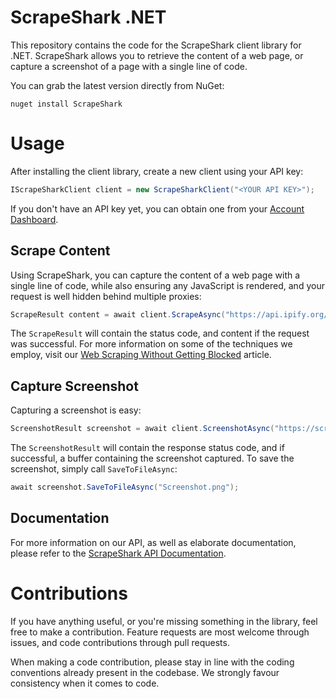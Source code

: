 # ScrapeShark .NET

This repository contains the code for the ScrapeShark client library for .NET. ScrapeShark allows you to retrieve the content of a web page, or capture a screenshot of a page with a single line of code.

You can grab the latest version directly from NuGet:

```
nuget install ScrapeShark
```

# Usage

After installing the client library, create a new client using your API key:

```csharp
IScrapeSharkClient client = new ScrapeSharkClient("<YOUR API KEY>");
```

If you don't have an API key yet, you can obtain one from your [Account Dashboard](https://dashboard.scrapeshark.com/account/keys).

## Scrape Content

Using ScrapeShark, you can capture the content of a web page with a single line of code, while also ensuring any JavaScript is rendered, and your request is well hidden behind multiple proxies:

```csharp
ScrapeResult content = await client.ScrapeAsync("https://api.ipify.org/?format=raw");
```

The `ScrapeResult` will contain the status code, and content if the request was successful. For more information on some of the techniques we employ, visit our [Web Scraping Without Getting Blocked](https://scrapeshark.com/blog/web-scraping-without-getting-blocked) article.

## Capture Screenshot

Capturing a screenshot is easy:

```csharp
ScreenshotResult screenshot = await client.ScreenshotAsync("https://scrapeshark.com");
```

The `ScreenshotResult` will contain the response status code, and if successful, a buffer containing the screenshot captured. To save the screenshot, simply call `SaveToFileAsync`:

```csharp
await screenshot.SaveToFileAsync("Screenshot.png");
```

## Documentation

For more information on our API, as well as elaborate documentation, please refer to the [ScrapeShark API Documentation](https://scrapeshark.com/docs/intro).

# Contributions

If you have anything useful, or you're missing something in the library, feel free to make a contribution. Feature requests are most welcome through issues, and code contributions through pull requests.

When making a code contribution, please stay in line with the coding conventions already present in the codebase. We strongly favour consistency when it comes to code.
